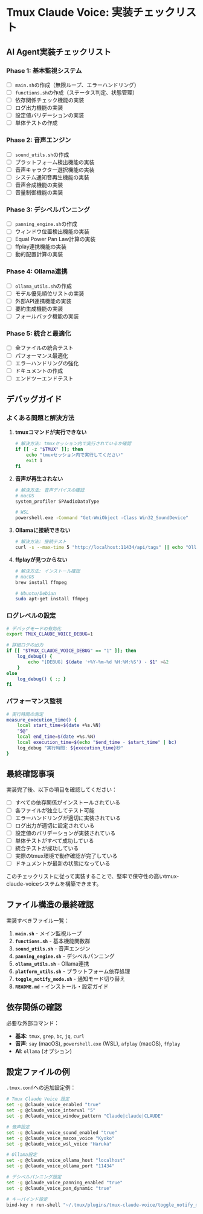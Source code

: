 # Tmux Claude Voice: 実装チェックリスト

## AI Agent実装チェックリスト

### **Phase 1: 基本監視システム**

- [ ] `main.sh`の作成（無限ループ、エラーハンドリング）
- [ ] `functions.sh`の作成（ステータス判定、状態管理）
- [ ] 依存関係チェック機能の実装
- [ ] ログ出力機能の実装
- [ ] 設定値バリデーションの実装
- [ ] 単体テストの作成

### **Phase 2: 音声エンジン**

- [ ] `sound_utils.sh`の作成
- [ ] プラットフォーム検出機能の実装
- [ ] 音声キャラクター選択機能の実装
- [ ] システム通知音再生機能の実装
- [ ] 音声合成機能の実装
- [ ] 音量制御機能の実装

### **Phase 3: デシベルパンニング**

- [ ] `panning_engine.sh`の作成
- [ ] ウィンドウ位置検出機能の実装
- [ ] Equal Power Pan Law計算の実装
- [ ] ffplay連携機能の実装
- [ ] 動的配置計算の実装

### **Phase 4: Ollama連携**

- [ ] `ollama_utils.sh`の作成
- [ ] モデル優先順位リストの実装
- [ ] 外部API連携機能の実装
- [ ] 要約生成機能の実装
- [ ] フォールバック機能の実装

### **Phase 5: 統合と最適化**

- [ ] 全ファイルの統合テスト
- [ ] パフォーマンス最適化
- [ ] エラーハンドリングの強化
- [ ] ドキュメントの作成
- [ ] エンドツーエンドテスト

## デバッグガイド

### よくある問題と解決方法

1. **tmuxコマンドが実行できない**

   ```bash
   # 解決方法: tmuxセッション内で実行されているか確認
   if [[ -z "$TMUX" ]]; then
       echo "tmuxセッション内で実行してください"
       exit 1
   fi
   ```

2. **音声が再生されない**

   ```bash
   # 解決方法: 音声デバイスの確認
   # macOS
   system_profiler SPAudioDataType

   # WSL
   powershell.exe -Command "Get-WmiObject -Class Win32_SoundDevice"
   ```

3. **Ollamaに接続できない**

   ```bash
   # 解決方法: 接続テスト
   curl -s --max-time 5 "http://localhost:11434/api/tags" || echo "Ollamaサーバーに接続できません"
   ```

4. **ffplayが見つからない**

   ```bash
   # 解決方法: インストール確認
   # macOS
   brew install ffmpeg

   # Ubuntu/Debian
   sudo apt-get install ffmpeg
   ```

### ログレベルの設定

```bash
# デバッグモードの有効化
export TMUX_CLAUDE_VOICE_DEBUG=1

# 詳細ログの出力
if [[ "$TMUX_CLAUDE_VOICE_DEBUG" == "1" ]]; then
    log_debug() {
        echo "[DEBUG] $(date '+%Y-%m-%d %H:%M:%S') - $1" >&2
    }
else
    log_debug() { :; }
fi
```

### パフォーマンス監視

```bash
# 実行時間の測定
measure_execution_time() {
    local start_time=$(date +%s.%N)
    "$@"
    local end_time=$(date +%s.%N)
    local execution_time=$(echo "$end_time - $start_time" | bc)
    log_debug "実行時間: ${execution_time}秒"
}
```

## 最終確認事項

実装完了後、以下の項目を確認してください：

- [ ] すべての依存関係がインストールされている
- [ ] 各ファイルが独立してテスト可能
- [ ] エラーハンドリングが適切に実装されている
- [ ] ログ出力が適切に設定されている
- [ ] 設定値のバリデーションが実装されている
- [ ] 単体テストがすべて成功している
- [ ] 統合テストが成功している
- [ ] 実際のtmux環境で動作確認が完了している
- [ ] ドキュメントが最新の状態になっている

このチェックリストに従って実装することで、堅牢で保守性の高いtmux-claude-voiceシステムを構築できます。

## ファイル構造の最終確認

実装すべきファイル一覧：

1. **`main.sh`** - メイン監視ループ
2. **`functions.sh`** - 基本機能関数群
3. **`sound_utils.sh`** - 音声エンジン
4. **`panning_engine.sh`** - デシベルパンニング
5. **`ollama_utils.sh`** - Ollama連携
6. **`platform_utils.sh`** - プラットフォーム依存処理
7. **`toggle_notify_mode.sh`** - 通知モード切り替え
8. **`README.md`** - インストール・設定ガイド

## 依存関係の確認

必要な外部コマンド：

- **基本**: `tmux`, `grep`, `bc`, `jq`, `curl`
- **音声**: `say` (macOS), `powershell.exe` (WSL), `afplay` (macOS), `ffplay`
- **AI**: `ollama` (オプション)

## 設定ファイルの例

`.tmux.conf`への追加設定例：

```bash
# Tmux Claude Voice 設定
set -g @claude_voice_enabled "true"
set -g @claude_voice_interval "5"
set -g @claude_voice_window_pattern "Claude|claude|CLAUDE"

# 音声設定
set -g @claude_voice_sound_enabled "true"
set -g @claude_voice_macos_voice "Kyoko"
set -g @claude_voice_wsl_voice "Haruka"

# Ollama設定
set -g @claude_voice_ollama_host "localhost"
set -g @claude_voice_ollama_port "11434"

# デシベルパンニング設定
set -g @claude_voice_panning_enabled "true"
set -g @claude_voice_pan_dynamic "true"

# キーバインド設定
bind-key n run-shell "~/.tmux/plugins/tmux-claude-voice/toggle_notify_mode.sh"
```
